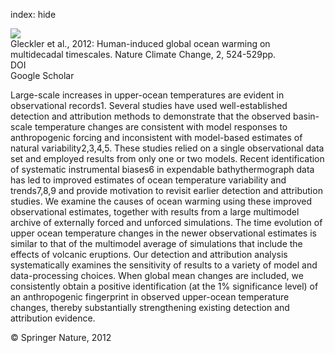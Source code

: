 index: hide

<div class="Citation">
    <div class="Citation-thumb CitationThumb-linked"  data-href="https://doi.org/10.1038/nclimate1553">
      <img src="https://static.claimspace.cloud/climate-study-static/refs/thumbs/10/Gleckler_et_al_2012-thumb.png" />
    </div>

  <div class="Citation-body">
    <div class="Citation-text">Gleckler et al., 2012: Human-induced global ocean warming on multidecadal timescales. <span class="Article-journal">Nature Climate Change, </span><span class="Article-volume">2, </span>524-529pp.</div>
    <div class="Citation-links">
      <div class="CitationLink" data-href="https://doi.org/10.1038/nclimate1553">
        <div class="CitationLink-icon CitationLink-Doi"></div>
        <div class="CitationLink-text">DOI</div>
      </div>
      <div class="CitationLink" data-href="https://scholar.google.com/scholar?q=10.1038/nclimate1553">
        <div class="CitationLink-icon CitationLink-Scholar"></div>
        <div class="CitationLink-text">Google Scholar</div>
      </div>
    </div>
  </div>
</div>

Large-scale increases in upper-ocean temperatures are evident in observational records1. Several studies have used well-established detection and attribution methods to demonstrate that the observed basin-scale temperature changes are consistent with model responses to anthropogenic forcing and inconsistent with model-based estimates of natural variability2,3,4,5. These studies relied on a single observational data set and employed results from only one or two models. Recent identification of systematic instrumental biases6 in expendable bathythermograph data has led to improved estimates of ocean temperature variability and trends7,8,9 and provide motivation to revisit earlier detection and attribution studies. We examine the causes of ocean warming using these improved observational estimates, together with results from a large multimodel archive of externally forced and unforced simulations. The time evolution of upper ocean temperature changes in the newer observational estimates is similar to that of the multimodel average of simulations that include the effects of volcanic eruptions. Our detection and attribution analysis systematically examines the sensitivity of results to a variety of model and data-processing choices. When global mean changes are included, we consistently obtain a positive identification (at the 1% significance level) of an anthropogenic fingerprint in observed upper-ocean temperature changes, thereby substantially strengthening existing detection and attribution evidence.

<div class="Citation-copy">
&copy; Springer Nature, 2012
</div>